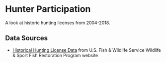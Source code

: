 # Hunter Participation

A look at historic hunting licenses from 2004-2018.

## Data Sources
- [Historical Hunting License Data](https://wsfrprograms.fws.gov/Subpages/LicenseInfo/Hunting.htm) from U.S. Fish & Wildlife Service Wildlife & Sport Fish Restoration Program website
